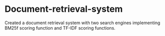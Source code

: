 # Document-retrieval-system
Created a document retrieval system with two search engines implementing BM25f scoring function and TF-IDF scoring functions.
